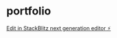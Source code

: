 # portfolio

[Edit in StackBlitz next generation editor ⚡️](https://stackblitz.com/~/github.com/Rahuls2642/portfolio)